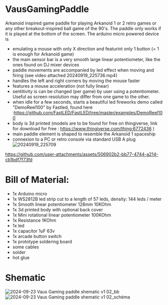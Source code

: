 # VausGamingPaddle
Arkanoid inspired game paddle for playing Arkanoid 1 or 2 retro games or any other breakout-inspired ball game of the 90's.
The paddle only works if it is played at the bottom of the screen.
The arduino micro powered device is 
- emulating a mouse with only X direction and featurint only 1 button (= 1 is enough for Arkanoid game)
- the main sensor bar is a very smooth large linear potentiometer, like the ones found on DJ mixer devices
- paddle movements are accompanied by led effect when moving and firing (see video attached 20240919_225736.mp4)
- handles the left and right corners by moving the mouse faster
- features a mouse acceleration (not fully linear)
- sentitivity is can be changed (per game) by user using a potentiometer. Useful as screen resolution may differ from one game to the other.
- when idle for a few seconds, starts a beautiful led fireworks demo called "DemoReel100" by Fastled, found here :https://github.com/FastLED/FastLED/tree/master/examples/DemoReel100
- body is 3d printed (models are to be found for free on thingiverse, link for download for free : https://www.thingiverse.com/thing:6772436 )
- main paddle element is shaped to resemble the Arkanoid 1 spaceship
- connexion to a PC or retro console via standard USB A plug
![20240919_225709](https://github.com/user-attachments/assets/4eaff215-005a-4725-a97a-6353222b39ec)


https://github.com/user-attachments/assets/506902b2-bb77-4744-a214-cb1bdf7f73fd


# Bill of Material:
- 1x Arduino micro
- 1x WS2812B led strip cut to a length of 57 leds, density: 144 leds / meter
- 1x Smooth linear potentiometer 128mm 10KOhm
- 1x 3d printed body with optional back cover
- 1x Mini rotational linear potentiometer 100KOhm
- 1x Resistance 1KOhm
- 1x led
- 1x capacitor 1uF 63v
- 1x arcade button switch
- 1x prototype soldering board
- some cables
- solder
- hot glue

# Shematic
![2024-09-23 Vaus Gaming paddle shematic v1 02_bb](https://github.com/user-attachments/assets/1107ea42-73ac-42d4-ab53-eb1af8b17601)
![2024-09-23 Vaus Gaming paddle shematic v1 02_schéma](https://github.com/user-attachments/assets/c4b865e1-c4c2-4b7e-8709-02a82149234d)
